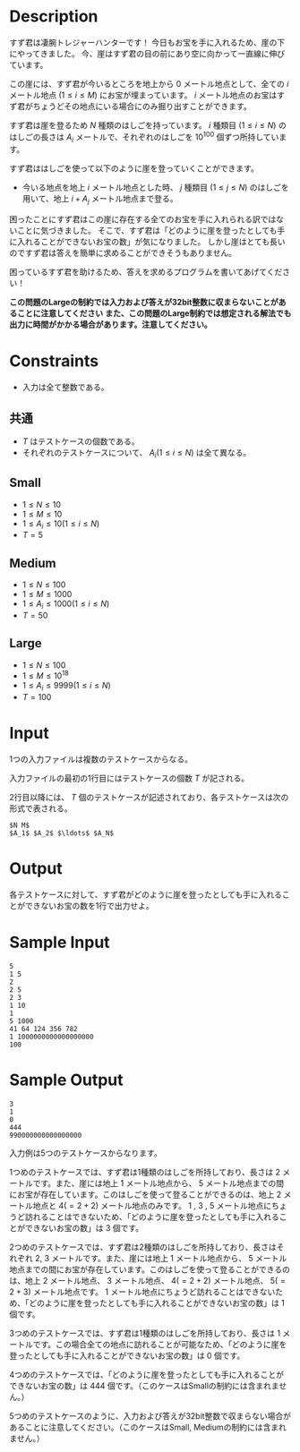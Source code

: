 # Description

すず君は凄腕トレジャーハンターです！
今日もお宝を手に入れるため、崖の下にやってきました。
今、崖はすず君の目の前にあり空に向かって一直線に伸びています。

この崖には、すず君が今いるところを地上から $0$ メートル地点として、全ての $i$ メートル地点 $(1 \leq i \leq M)$ にお宝が埋まっています。
$i$ メートル地点のお宝はすず君がちょうどその地点にいる場合にのみ掘り出すことができます。 

すず君は崖を登るため $N$ 種類のはしごを持っています。
$i$ 種類目 $(1 \leq i \leq N)$ のはしごの長さは $A_i$ メートルで、それぞれのはしごを $10^{100}$ 個ずつ所持しています。

すず君ははしごを使って以下のように崖を登っていくことができます。
 - 今いる地点を地上 $i$ メートル地点とした時、 $j$ 種類目 $(1 \leq j \leq N)$ のはしごを用いて、地上 $i + A_j$ メートル地点まで登る。

困ったことにすず君はこの崖に存在する全てのお宝を手に入れられる訳ではないことに気づきました。
そこで、すず君は「どのように崖を登ったとしても手に入れることができないお宝の数」が気になりました。
しかし崖はとても長いのですず君は答えを簡単に求めることができそうもありません。

困っているすず君を助けるため、答えを求めるプログラムを書いてあげてください！

**この問題のLargeの制約では入力および答えが32bit整数に収まらないことがあることに注意してください**
**また、この問題のLarge制約では想定される解法でも出力に時間がかかる場合があります。注意してください。**

# Constraints

* 入力は全て整数である。

## 共通

* $T$ はテストケースの個数である。
* それぞれのテストケースについて、 $A_i (1 \leq i \leq N)$ は全て異なる。

## Small

* $1 \leq N \leq 10$
* $1 \leq M \leq 10$
* $1 \leq A_i \leq 10 (1 \leq i \leq N)$
* $T = 5$

## Medium

* $1 \leq N \leq 100$
* $1 \leq M \leq 1000$
* $1 \leq A_i \leq 1000 (1 \leq i \leq N)$
* $T = 50$

## Large

* $1 \leq N \leq 100$
* $1 \leq M \leq 10^{18}$
* $1 \leq A_i \leq 9999 (1 \leq i \leq N)$
* $T = 100$

# Input
1つの入力ファイルは複数のテストケースからなる。

入力ファイルの最初の1行目にはテストケースの個数 $T$ が記される。

2行目以降には、 $T$ 個のテストケースが記述されており、各テストケースは次の形式で表される。

```
$N M$
$A_1$ $A_2$ $\ldots$ $A_N$
```

# Output
各テストケースに対して、すず君がどのように崖を登ったとしても手に入れることができないお宝の数を1行で出力せよ。

# Sample Input
```
5
1 5
2
2 5
2 3
1 10
1
5 1000
41 64 124 356 782
1 1000000000000000000
100
```

# Sample Output
```
3
1
0
444
990000000000000000
```
入力例は5つのテストケースからなります。

1つめのテストケースでは、すず君は1種類のはしごを所持しており、長さは $2$ メートルです。また、崖には地上 $1$ メートル地点から、 $5$ メートル地点までの間にお宝が存在しています。このはしごを使って登ることができるのは、地上 $2$ メートル地点と $4 (= 2 + 2)$ メートル地点のみです。 $1$ , $3$ , $5$ メートル地点にちょうど訪れることはできないため、「どのように崖を登ったとしても手に入れることができないお宝の数」は $3$ 個です。

2つめのテストケースでは、すず君は2種類のはしごを所持しており、長さはそれぞれ $2$, $3$ メートルです。また、崖には地上 $1$ メートル地点から、 $5$ メートル地点までの間にお宝が存在しています。このはしごを使って登ることができるのは、地上 $2$ メートル地点、 $3$ メートル地点、 $4 (= 2 + 2)$ メートル地点、 $5 (= 2 + 3)$ メートル地点です。 $1$ メートル地点にちょうど訪れることはできないため、「どのように崖を登ったとしても手に入れることができないお宝の数」は $1$ 個です。

3つめのテストケースでは、すず君は1種類のはしごを所持しており、長さは $1$ メートルです。この場合全ての地点に訪れることが可能なため、「どのように崖を登ったとしても手に入れることができないお宝の数」は $0$ 個です。

4つめのテストケースでは、「どのように崖を登ったとしても手に入れることができないお宝の数」は $444$ 個です。（このケースはSmallの制約には含まれません。）

5つめのテストケースのように、入力および答えが32bit整数で収まらない場合があることに注意してください。（このケースはSmall, Mediumの制約には含まれません。）
